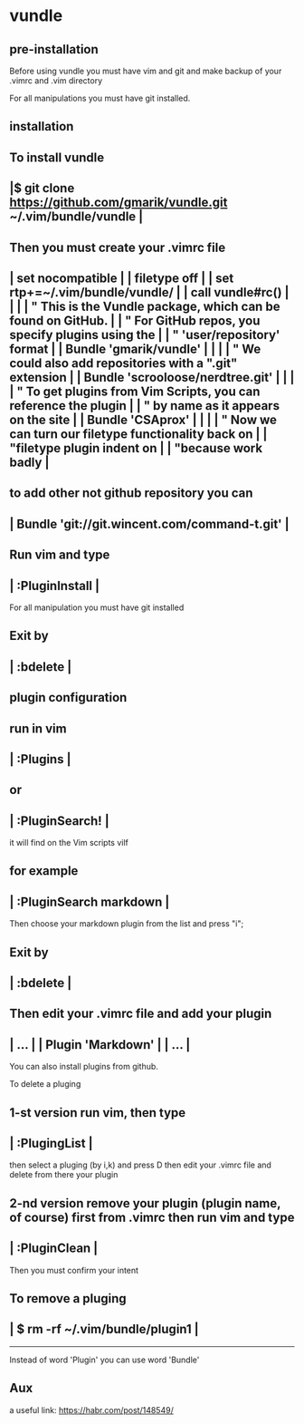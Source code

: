 # vundle
 pre-installation
 ------------------

 Before using vundle you must have vim and git
 and make backup of your .vimrc and .vim directory

 For all manipulations you must have git installed.

 installation
 ------------
 
 To install vundle
 ------------------------------------------------------------------------
 |$ git clone https://github.com/gmarik/vundle.git ~/.vim/bundle/vundle | 
 ------------------------------------------------------------------------

 Then you must create your .vimrc file
 ------------------------------------------------------------------------
 | set nocompatible							|
 |   filetype off							|
 |  set rtp+=~/.vim/bundle/vundle/					|
 |  call vundle#rc()							|
 |									|
 |  " This is the Vundle package, which can be found on GitHub.		|
 |  " For GitHub repos, you specify plugins using the			|
 |  " 'user/repository' format						|
 |  Bundle 'gmarik/vundle'						|
 |									|
 |   " We could also add repositories with a ".git" extension		|
 |  Bundle 'scrooloose/nerdtree.git'					|
 |									|
 |   " To get plugins from Vim Scripts, you can reference the plugin	|
 |   " by name as it appears on the site				|
 |  Bundle 'CSAprox'							|
 |									|
 |  " Now we can turn our filetype functionality back on		|
 |  "filetype plugin indent on 						|
 |  "because work badly							|
 ------------------------------------------------------------------------

  to add other not github repository you can
 ------------------------------------------------------------------------
 | Bundle 'git://git.wincent.com/command-t.git'    			|
 ------------------------------------------------------------------------
 
 Run vim and type
 ------------------------------------------------------------------------
 | :PluginInstall   							|
 ------------------------------------------------------------------------
 For all manipulation you must have git installed

 Exit by
 ------------------------------------------------------------------------
 | :bdelete   								|
 ------------------------------------------------------------------------


 plugin configuration
 --------------------

 run in vim
 ------------------------------------------------------------------------
 | :Plugins          							|
 ------------------------------------------------------------------------
  or 
 ------------------------------------------------------------------------
 | :PluginSearch!      							|
 ------------------------------------------------------------------------
 it will find on the Vim scripts vilf

 for example
 ------------------------------------------------------------------------
 | :PluginSearch markdown						|
 ------------------------------------------------------------------------

 Then choose your markdown plugin from the list and press "i";

 Exit by
 ------------------------------------------------------------------------
 | :bdelete   								|
 ------------------------------------------------------------------------
  Then edit your .vimrc file and add your plugin
 ------------------------------------------------------------------------
 | ...									|
 | Plugin 'Markdown'							|
 | ...									|
 ------------------------------------------------------------------------
  
 You can also install plugins from github.

 To delete a pluging

 1-st version
 run vim, then type
 ------------------------------------------------------------------------
 | :PlugingList      							|
 ------------------------------------------------------------------------
 then select a pluging (by i,k) and press D
 then edit your .vimrc file and delete from there your plugin
  
 2-nd version
 remove your plugin (plugin name, of course) first from .vimrc
 then run vim and type
 ------------------------------------------------------------------------
 | :PluginClean      							|
 ------------------------------------------------------------------------
 Then you must confirm your intent

 
 To remove a pluging
 ------------------------------------------------------------------------
 | $ rm -rf ~/.vim/bundle/plugin1	  				|
 ------------------------------------------------------------------------		

 ***
 Instead of word 'Plugin' you can use word 'Bundle'

## Aux
 a useful link:
https://habr.com/post/148549/

